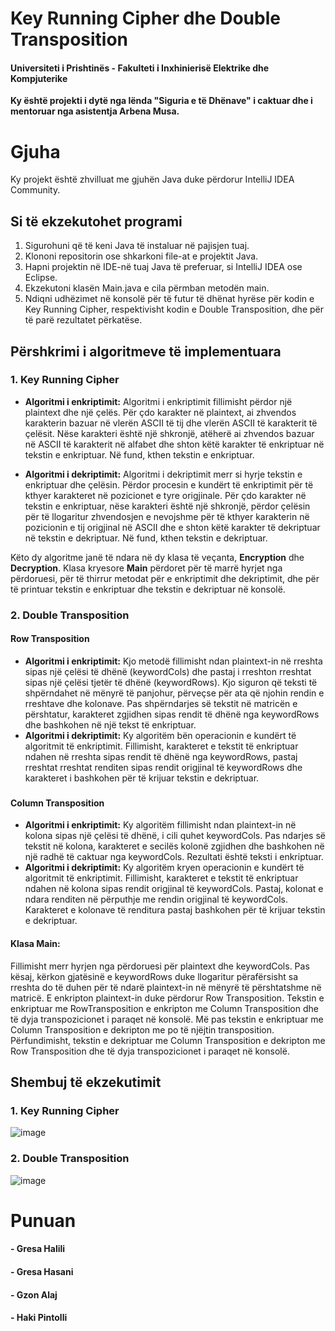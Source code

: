 # Key Running Cipher dhe Double Transposition

#### Universiteti i Prishtinës - Fakulteti i Inxhinierisë Elektrike dhe Kompjuterike

**Ky është projekti i dytë nga lënda "Siguria e të Dhënave" i caktuar dhe i mentoruar nga asistentja Arbena Musa.**

# Gjuha

Ky projekt është zhvilluat me gjuhën Java duke përdorur IntelliJ IDEA Community.

## Si të ekzekutohet programi

1.	Sigurohuni që të keni Java të instaluar në pajisjen tuaj.
2.	Klononi repositorin ose shkarkoni file-at e projektit Java.
3.	Hapni projektin në IDE-në tuaj Java të preferuar, si IntelliJ IDEA ose Eclipse.
4.	Ekzekutoni klasën Main.java e cila përmban metodën main.
5.	Ndiqni udhëzimet në konsolë për të futur të dhënat hyrëse për kodin e Key Running Cipher, respektivisht kodin e Double Transposition, dhe për të parë rezultatet përkatëse.

## Përshkrimi i algoritmeve të implementuara
### 1.	**Key Running Cipher**
- 	**Algoritmi i enkriptimit:** Algoritmi i enkriptimit fillimisht përdor një plaintext dhe një çelës. Për çdo karakter në plaintext, ai zhvendos karakterin bazuar në vlerën ASCII të tij dhe vlerën ASCII të karakterit të çelësit. Nëse karakteri është një shkronjë, atëherë ai zhvendos bazuar në ASCII të karakterit në alfabet dhe shton këtë karakter të enkriptuar në tekstin e enkriptuar. Në fund, kthen tekstin e enkriptuar.

- **Algoritmi i dekriptimit:** Algoritmi i dekriptimit merr si hyrje tekstin e enkriptuar dhe çelësin. Përdor procesin e kundërt të enkriptimit për të kthyer karakteret në pozicionet e tyre origjinale. Për çdo karakter në tekstin e enkriptuar, nëse karakteri është një shkronjë, përdor çelësin për të llogaritur zhvendosjen e nevojshme për të kthyer karakterin në pozicionin e tij origjinal në ASCII dhe e shton këtë karakter të dekriptuar në tekstin e dekriptuar. Në fund, kthen tekstin e dekriptuar.
    
Këto dy algoritme janë të ndara në dy klasa të veçanta, **Encryption** dhe **Decryption**. Klasa kryesore **Main** përdoret për të marrë hyrjet nga përdoruesi, për të thirrur metodat për e enkriptimit dhe dekriptimit, dhe për të printuar tekstin e enkriptuar dhe tekstin e dekriptuar në konsolë.

### 2.	**Double Transposition**
#### **Row Transposition**
- **Algoritmi i enkriptimit:** Kjo metodë fillimisht ndan plaintext-in në rreshta sipas një çelësi të dhënë (keywordCols) dhe pastaj i rreshton rreshtat sipas një çelësi tjetër të dhënë (keywordRows). Kjo siguron që teksti të shpërndahet në mënyrë të panjohur, përveçse për ata që njohin rendin e rreshtave dhe kolonave. Pas shpërndarjes së tekstit në matricën e përshtatur, karakteret zgjidhen sipas rendit të dhënë nga keywordRows dhe bashkohen në një tekst të enkriptuar.
- **Algoritmi i dekriptimit:** Ky algoritëm bën operacionin e kundërt të algoritmit të enkriptimit. Fillimisht, karakteret e tekstit të enkriptuar ndahen në rreshta sipas rendit të dhënë nga keywordRows, pastaj rreshtat rreshtat renditen sipas rendit origjinal të keywordRows dhe karakteret i bashkohen për të krijuar tekstin e dekriptuar.
###
#### **Column Transposition**
- **Algoritmi i enkriptimit:** Ky algoritëm fillimisht ndan plaintext-in në kolona sipas një çelësi të dhënë, i cili quhet keywordCols. Pas ndarjes së tekstit në kolona, karakteret e secilës kolonë zgjidhen dhe bashkohen në një radhë të caktuar nga keywordCols. Rezultati është teksti i enkriptuar.
- **Algoritmi i dekriptimit:** Ky algoritëm kryen operacionin e kundërt të algoritmit të enkriptimit. Fillimisht, karakteret e tekstit të enkriptuar ndahen në kolona sipas rendit origjinal të keywordCols. Pastaj, kolonat e ndara renditen në përputhje me rendin origjinal të keywordCols. Karakteret e kolonave të renditura pastaj bashkohen për të krijuar tekstin e dekriptuar.

#### **Klasa Main:** 
Fillimisht merr hyrjen nga përdoruesi për plaintext dhe keywordCols. Pas kësaj, kërkon gjatësinë e keywordRows duke llogaritur përafërsisht sa rreshta do të duhen për të ndarë plaintext-in në mënyrë të përshtatshme në matricë. E enkripton plaintext-in duke përdorur Row Transposition. Tekstin e enkriptuar me RowTransposition e enkripton me Column Transposition dhe të dyja transpozicionet i paraqet në konsolë. Më pas tekstin e enkriptuar me Column Transposition e dekripton me po të njëjtin transposition. Përfundimisht, tekstin e dekriptuar me Column Transposition e dekripton me Row Transposition dhe të dyja transpozicionet i paraqet në konsolë.

## Shembuj të ekzekutimit
### 1. **Key Running Cipher**

   ![image](https://github.com/Gresa-Hasani/Siguria_e_te_dhenave-Detyra_2/assets/153296296/ef3a2f78-9bf0-4ab6-aee2-cd977a50d61f)

### 2. **Double Transposition**
   
   ![image](https://github.com/Gresa-Hasani/Siguria_e_te_dhenave-Detyra_2/assets/153296296/607bfae7-9fa2-4050-8ce0-ba6ca2bc2484)

# Punuan

#### - Gresa Halili
#### - Gresa Hasani
#### - Gzon Alaj
#### - Haki Pintolli
